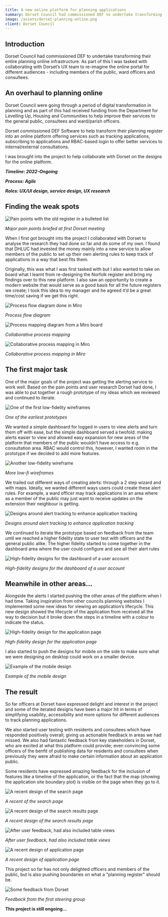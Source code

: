 ```yaml
---
title: A new online platform for planning applications
summary: Dorset Council had commissioned DEF to undertake transforming their entire planning online infrastructure. As part of this I was tasked with collaborating with Dorset’s UX team to re-imagine the online portal for different audiences - including members of the public, ward officers and consultees.
image: /assets/dorset-planning-online.png
client: Dorset Council
---
```


## Introduction

Dorset Council had commissioned DEF to undertake transforming their entire planning online infrastructure. As part of this I was tasked with collaborating with Dorset’s UX team to re-imagine the online portal for different audiences - including members of the public, ward officers and consultees.

## An overhaul to planning online

Dorset Council were going through a period of digital transformation in planning and as part of this had received funding from the Department for Levelling Up, Housing and Communities to help improve their services to the general public, consultees and ward/parish officers.

Dorset commissioned DEF Software to help transform their planning register into an online platform offering services such as tracking applications, subscribing to applications and RBAC-based login to offer better services to internal/external consultations.

I was brought into the project to help collaborate with Dorset on the designs for the online platform.

**_Timeline: 2022-Ongoing_**

**_Process: Agile_**

**_Roles: UX/UI design, service design, UX research_**

## Finding the weak spots

![Pain points with the old register in a bulleted list](/assets/dorset-planning-online-1.png)

_Major pain points briefed at first Dorset meeting_

When I first got brought into the project I collaborated with Dorset to analyse the research they had done so far and do some of my own. I found that DHLUC had invested the money mainly into a new service to allow members of the public to set up their own alerting rules to keep track of applications in a way that best fits them.

Originally, this was what I was first tasked with but I also wanted to take on board what I learnt from re-designing the Norfolk register and bring my findings over to this new platform. I also saw an opportunity to create a modern website that would serve as a good basis for all the future registers we create; I took this idea to my manager and he agreed it’d be a great time/cost saving if we get this right.

![Process flow diagram done in Miro](/assets/dorset-planning-online-2.png)

_Process flow diagram_

![Process mapping diagram from a Miro board](/assets/dorset-ideas-1.png)

_Collaborative process mapping_

![Collaborative process mapping in Miro](/assets/dorset-ideas-2.png)

_Collaborative process mapping in Miro_

## The first major task

One of the major goals of the project was getting the alerting service to work well. Based on the pain points and user research Dorset had done, I was able to put together a rough prototype of my ideas which we reviewed and continued to iterate.

![One of the first low-fidelity wireframes](/assets/dorset-planning-online-3.png)

_One of the earliest prototypes_

We wanted a simple dashboard for logged in users to view alerts and turn them off with ease, but the simple dashboard served a twofold: making alerts easier to view and allowed easy expansion for new areas of the platform that members of the public wouldn’t have access to e.g. consultation area. RBAC would control this, however, I wanted room in the prototype if we decided to add more features.

![Another low-fidelity wireframe](/assets/dorset-planning-online-4.png)

_More low-fi wireframes_

We trailed out different ways of creating alerts: through a 2 step wizard and with maps. Ideally, we wanted different ways users could create these alert rules. For example, a ward officer may track applications in an area where as a member of the public may just want to receive updates on the extension their neighbour is getting.

![Designs around alert tracking to enhance application tracking](/assets/dorset-planning-online-5.png)

_Designs around alert tracking to enhance application tracking_

We continued to iterate the prototype based on feedback from the team until we reached a higher fidelity state to user test with officers and the general public alike. The higher fidelity started to come together in the dashboard area where the user could configure and see all their alert rules

![High-fidelity designs for the dashboard of a user account](/assets/dorset-planning-online-6.png)

_High-fidelity designs for the dashboard of a user account_

## Meanwhile in other areas…

Alongside the alerts I started pushing the other areas of the platform when I had time. Taking inspiration from other councils planning websites I implemented some new ideas for viewing an application’s lifecycle. This new design showed the lifecycle of the application from received all the way to decision but it broke down the steps in a timeline with a colour to indicate the status.

![High-fidelity design for the application page](/assets/dorset-planning-online-7.png)

_High-fidelity design for the application page_

I also started to push the designs for mobile on the side to make sure what we were designing on desktop could work on a smaller device.

![Example of the mobile design](/assets/dorset-planning-online-8.png)

_Example of the mobile design_

## The result

So far officers at Dorset have expressed delight and interest in the project and some of the iterated designs have been a major hit in terms of simplifying usability, accessibility and more options for different audiences to track planning applications.

We also started user testing with residents and consultees which have responded positively overall; giving us actionable feedback in areas we had missed. We also had fantastic feedback from key stakeholders in Dorset, who are excited at what this platform could provide; even convincing some officers of the benfit of publishing data for residents and consultees when previously they were afraid to make certain information about an application public.

Some residents have expressed amazing feedback for the inclusion of features like a timeline of the application, or the fact that the map (showing the application site boundary plot) is visible on the page when they go to it.

![A recent design of the search page](/assets/dorset-recent-1.png)

_A recent of the search page_

![A recent design of the search results page](/assets/dorset-recent-2.png)

_A recent design of the search results page_

![After user feedback, had also included table views](/assets/dorset-recent-3.png)

_After user feedback, had also included table views_

![A recent design of application page](/assets/dorset-recent-4.png)

_A recent design of application page_

This project so far has not only delighted officers and members of the public, but is also pushing boundaries on what a "planning register" should be.

![Some feedback from Dorset](/assets/dorset-feedback.png)

_Feedback from the first steering group_

**This project is still ongoing…**
